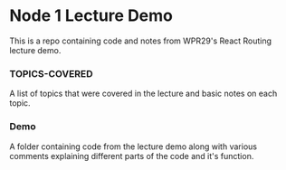 # Node 1 Lecture Demo
This is a repo containing code and notes from WPR29's React Routing lecture demo.

### TOPICS-COVERED
A list of topics that were covered in the lecture and basic notes on each topic.

### Demo
A folder containing code from the lecture demo along with various comments explaining different parts of the code and it's function.